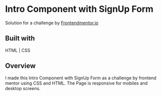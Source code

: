 # Intro Component with SignUp Form

Solution for a challenge by <a href="https://www.frontendmentor.io/home">Frontendmentor.io</a>


## Built with

HTML | CSS

## Overview

I made this Intro Component with SignUp Form as a challenge by frontend mentor using CSS and HTML. The Page is responsive for mobiles and desktop screens.
